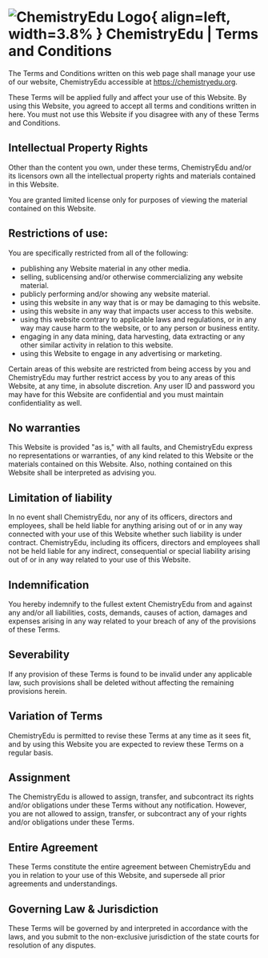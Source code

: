 # ![ChemistryEdu Logo](Documents/others/chemistryedu/src/docs/images/favicon.svg){ align=left, width=3.8% }  ChemistryEdu | Terms and Conditions

The Terms and Conditions written on this web page shall manage your use of our website, ChemistryEdu accessible at https://chemistryedu.org.

These Terms will be applied fully and affect your use of this Website. By using this Website, you agreed to accept all terms and conditions written in here. You must not use this Website if you disagree with any of these Terms and Conditions.

## Intellectual Property Rights

Other than the content you own, under these terms, ChemistryEdu and/or its licensors own all the intellectual property rights and materials contained in this Website.

You are granted limited license only for purposes of viewing the material contained on this Website.

## Restrictions of use:

You are specifically restricted from all of the following:

* publishing any Website material in any other media.
* selling, sublicensing and/or otherwise commercializing any website material.
* publicly performing and/or showing any website material.
* using this website in any way that is or may be damaging to this website.
* using this website in any way that impacts user access to this website.
* using this website contrary to applicable laws and regulations, or in any way may cause harm to the website, or to any person or business entity.
* engaging in any data mining, data harvesting, data extracting or any other similar activity in relation to this website.
* using this Website to engage in any advertising or marketing.

Certain areas of this website are restricted from being access by you and ChemistryEdu may further restrict access by you to any areas of this Website, at any time, in absolute discretion. Any user ID and password you may have for this Website are confidential and you must maintain confidentiality as well.

## No warranties

This Website is provided "as is," with all faults, and ChemistryEdu express no representations or warranties, of any kind related to this Website or the materials contained on this Website. Also, nothing contained on this Website shall be interpreted as advising you.

## Limitation of liability

In no event shall ChemistryEdu, nor any of its officers, directors and employees, shall be held liable for anything arising out of or in any way connected with your use of this Website whether such liability is under contract. ChemistryEdu, including its officers, directors and employees shall not be held liable for any indirect, consequential or special liability arising out of or in any way related to your use of this Website.

## Indemnification

You hereby indemnify to the fullest extent ChemistryEdu from and against any and/or all liabilities, costs, demands, causes of action, damages and expenses arising in any way related to your breach of any of the provisions of these Terms.

## Severability

If any provision of these Terms is found to be invalid under any applicable law, such provisions shall be deleted without affecting the remaining provisions herein.

## Variation of Terms

ChemistryEdu is permitted to revise these Terms at any time as it sees fit, and by using this Website you are expected to review these Terms on a regular basis.

## Assignment

The ChemistryEdu is allowed to assign, transfer, and subcontract its rights and/or obligations under these Terms without any notification. However, you are not allowed to assign, transfer, or subcontract any of your rights and/or obligations under these Terms.

## Entire Agreement

These Terms constitute the entire agreement between ChemistryEdu and you in relation to your use of this Website, and supersede all prior agreements and understandings.

## Governing Law & Jurisdiction

These Terms will be governed by and interpreted in accordance with the laws, and you submit to the non-exclusive jurisdiction of the state courts for resolution of any disputes.

